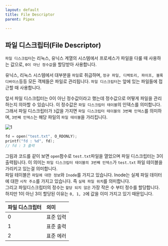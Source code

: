 ```yaml
---
layout: default
title: File Descriptor
parent: Pipex

---
```


## 파일 디스크립터(File Descriptor)
`파일 디스크립터`는 리눅스, 유닉스 계열의 시스템에서 프로세스가 파일을 다룰 때 사용하는 값으로, `0이 아닌 정수값`을 할당받아 사용합니다.  

유닉스, 리눅스 시스템에서 대부분을 `파일`로 취급하며, `정규 파일, 디렉토리, 파이프, 블록 디바이스`등등 모든 객체들은 파일로 관리됩니다. `파일 디스크립터`는 앞에 있는 파일들에 접근할 때 사용합니다.  

앞서 파일 디스크립터는 0이 아닌 정수값이라고 했는데 정수값으로 어떻게 파일을 관리하는지 의아할 수 있습니다. 이 정수값은 `파일 디스크립터 테이블`의 인덱스를 의미합니다. 그래서 파일 디스크립터가 `3`값을 가지면 `파일 디스크립터 테이블의 3번째 인덱스`를 의미하며, `3번째 인덱스`는 해당 파일의 `파일 테이블`을 가리킵니다.  

![1](../../_site/docs/pipex/images/filedescriptor_1.png)
```c
fd = open("test.txt", O_RDONLY);
printf("fd : %d", fd);
// fd : 3 출력
```  
그림과 코드를 같이 보면 `open`함수로 `test.txt`파일을 열었으며 파일 디스크립터는 3이 출력됩니다. 이 의미는 `파일 디스크립터 테이블의 3번째 인덱스`가 `test.txt` 파일 테이블을 가리키고 있는걸 의미합니다.  
파일 테이블은 `파일에 대한 정보`와 `Inode`를 가지고 있습니다. Inode는 실제 파일 데이터에 대한 `시작 주소`를 가지고 있습니다. 즉 `실제 파일 위치`를 의미합니다.  
그리고 파일디스크립터의 정수는 `할당 되지 않은` 가장 작은 수 부터 정수를 할당합니다. 하지만 1이 아닌 3이 할당된 이유는 `0, 1, 2`에 값을 이미 가지고 있기 때문입니다.  

<div markdown="1">

| 파일 디스크립터  | 의미 |
|:-----------	 |:-|
| 0 | 표준 입력 |
| 1 | 표준 출력 |
| 2 | 표준 에러 |

</div>